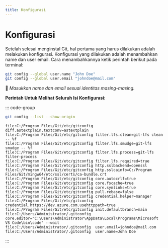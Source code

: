 ```yaml
---
title: Konfigurasi
---
```


# Konfigurasi

Setelah selesai menginstal Git, hal pertama yang harus dilakukan adalah melakukan konfigurasi. Konfigurasi yang dilakukan adalah menambahkan name dan user email. Cara menambahkannya ketik perintah berikut pada terminal:

```sh
git config --global user.name "John Doe"
git config --global user.email "johndoe@mail.com"
```

:dart: _Masukkan name dan email sesuai identitas masing-masing._

**Perintah Untuk Melihat Seluruh Isi Konfigurasi:**

::: code-group
```sh [Command]
git config --list --show-origin
```

```sh{16,17} [Result]
file:C:/Program Files/Git/etc/gitconfig diff.astextplain.textconv=astextplain
file:C:/Program Files/Git/etc/gitconfig filter.lfs.clean=git-lfs clean -- %f
file:C:/Program Files/Git/etc/gitconfig filter.lfs.smudge=git-lfs smudge -- %f
file:C:/Program Files/Git/etc/gitconfig filter.lfs.process=git-lfs filter-process
file:C:/Program Files/Git/etc/gitconfig filter.lfs.required=true
file:C:/Program Files/Git/etc/gitconfig http.sslbackend=openssl
file:C:/Program Files/Git/etc/gitconfig http.sslcainfo=C:/Program Files/Git/mingw64/etc/ssl/certs/ca-bundle.crt
file:C:/Program Files/Git/etc/gitconfig core.autocrlf=true
file:C:/Program Files/Git/etc/gitconfig core.fscache=true
file:C:/Program Files/Git/etc/gitconfig core.symlinks=true
file:C:/Program Files/Git/etc/gitconfig pull.rebase=false
file:C:/Program Files/Git/etc/gitconfig credential.helper=manager
file:C:/Program Files/Git/etc/gitconfig credential.https://dev.azure.com.usehttppath=true
file:C:/Program Files/Git/etc/gitconfig init.defaultbranch=main
file:C:/Users/Administrator/.gitconfig  core.editor="C:\Users\Administrator\AppData\Local\Programs\Microsoft VS Code\bin\code" --wait
file:C:/Users/Administrator/.gitconfig  user.email=johndoe@mail.com
file:C:/Users/Administrator/.gitconfig  user.name=John Doe
```
:::
